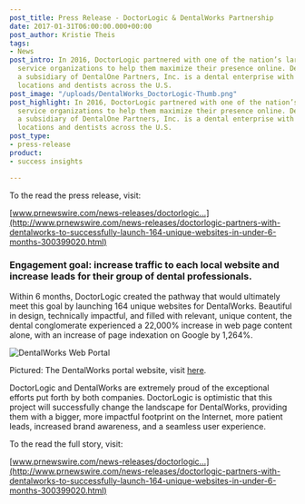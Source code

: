 ```yaml
---
post_title: Press Release - DoctorLogic & DentalWorks Partnership
date: 2017-01-31T06:00:00.000+00:00
post_author: Kristie Theis
tags:
- News
post_intro: In 2016, DoctorLogic partnered with one of the nation’s largest dental
  service organizations to help them maximize their presence online. DentalWorks,
  a subsidiary of DentalOne Partners, Inc. is a dental enterprise with more than 164
  locations and dentists across the U.S.
post_image: "/uploads/DentalWorks_DoctorLogic-Thumb.png"
post_highlight: In 2016, DoctorLogic partnered with one of the nation’s largest dental
  service organizations to help them maximize their presence online. DentalWorks,
  a subsidiary of DentalOne Partners, Inc. is a dental enterprise with more than 164
  locations and dentists across the U.S.
post_type:
- press-release
product:
- success insights

---
```

To the read the press release, visit:

[www.prnewswire.com/news-releases/doctorlogic…](http://www.prnewswire.com/news-releases/doctorlogic-partners-with-dentalworks-to-successfully-launch-164-unique-websites-in-under-6-months-300399020.html)

### Engagement goal: increase traffic to each local website and increase leads for their group of dental professionals.

Within 6 months, DoctorLogic created the pathway that would ultimately meet this goal by launching 164 unique websites for DentalWorks. Beautiful in design, technically impactful, and filled with relevant, unique content, the dental conglomerate experienced a 22,000% increase in web page content alone, with an increase of page indexation on Google by 1,264%.

![DentalWorks Web Portal](https://doctorlogic.com/assets/img/posts/DentalWorks_DoctorLogic-Thumb.png)

Pictured: The DentalWorks portal website, visit [here](https://dentalworks.com/).

DoctorLogic and DentalWorks are extremely proud of the exceptional efforts put forth by both companies. DoctorLogic is optimistic that this project will successfully change the landscape for DentalWorks, providing them with a bigger, more impactful footprint on the Internet, more patient leads, increased brand awareness, and a seamless user experience.

To the read the full story, visit:

[www.prnewswire.com/news-releases/doctorlogic…](http://www.prnewswire.com/news-releases/doctorlogic-partners-with-dentalworks-to-successfully-launch-164-unique-websites-in-under-6-months-300399020.html)